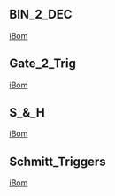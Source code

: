 ## BIN_2_DEC
[iBom](https://htmlpreview.github.io/?https://github.com/PierreIsCoding/sdiy/blob/main/helper_boards/BIN_2_DEC/ibom.html)

## Gate_2_Trig
[iBom](https://htmlpreview.github.io/?https://github.com/PierreIsCoding/sdiy/blob/main/helper_boards/Gate_2_Trig/ibom.html)

## S_&_H
[iBom](https://htmlpreview.github.io/?https://github.com/PierreIsCoding/sdiy/blob/main/helper_boards/S_&_H/ibom.html)

## Schmitt_Triggers
[iBom](https://htmlpreview.github.io/?https://github.com/PierreIsCoding/sdiy/blob/main/helper_boards/Schmitt_Triggers/ibom.html)

